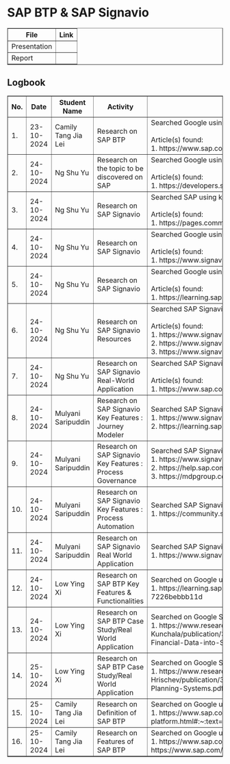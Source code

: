 # SAP BTP & SAP Signavio

<table border="1">
    <tr>
        <th>File</th>
        <th>Link</th>
    </tr>
  <tr>
        <td>Presentation</td>
        <td></td>
    </tr>
    <tr>
        <td>Report</td>
        <td></td>
    </tr>
</table>



<h2>Logbook</h2>
<table border="1">
    <tr>
        <th>No.</th>
        <th>Date</th>
        <th>Student Name</th>
        <th>Activity</th>
        <th>Details</th>
    </tr>
        <tr>
        <td>1.</td>
        <td>23-10-2024</td>
        <td>Camily Tang Jia Lei</td>
        <td>Research on SAP BTP</td>
        <td>Searched Google using keyword: 
        "SAP BTP"
        <br>
        <br>
        Article(s) found:
        <br>
        1. https://www.sap.com/sea/products/technology-platform.html
        </td>
    </tr>
    <tr>
        <td>2.</td>
        <td>24-10-2024</td>
        <td>Ng Shu Yu</td>
        <td>Research on the topic to be discovered on SAP</td>
        <td>Searched Google using keyword: 
        "SAP trials and downloads"
        <br>
        <br>
        Article(s) found:
        <br>
        1. https://developers.sap.com/trials-downloads.html
        </td>
    </tr>
    <tr>
        <td>3.</td>
        <td>24-10-2024</td>
        <td>Ng Shu Yu</td>
        <td>Research on SAP Signavio</td>
        <td>Searched SAP using keyword: 
        "SAP Signavio"
        <br>
        <br>
        Article(s) found:
        <br>
        1. https://pages.community.sap.com/topics/signavio
        </td>
    </tr>
    <tr>
        <td>4.</td>
        <td>24-10-2024</td>
        <td>Ng Shu Yu</td>
        <td>Research on SAP Signavio</td>
        <td>Searched Google using keyword: 
        "SAP Signavio"
        <br>
        <br>
        Article(s) found:
        <br>
        1. https://www.signavio.com/
        </td>
    </tr>
    <tr>
        <td>5.</td>
        <td>24-10-2024</td>
        <td>Ng Shu Yu</td>
        <td>Research on SAP Signavio</td>
        <td>Searched Google using keyword: 
        "What is SAP Signavio"
        <br>
        <br>
        Article(s) found:
        <br>
        1. https://learning.sap.com/products/signavio
        </td>
    </tr>
    <tr>
        <td>6.</td>
        <td>24-10-2024</td>
        <td>Ng Shu Yu</td>
        <td>Research on SAP Signavio Resources</td>
        <td>Searched SAP Signavio using keyword: 
        "Resources"
        <br>
        <br>
        Article(s) found:
        <br>
        1. https://www.signavio.com/resource-center/ <br>
        2. https://www.signavio.com/get-started-with-sap-signavio-solutions/ <br>
        3. https://www.signavio.com/video/featured-videos/ <br>
        </td>
    </tr>
    <tr>
        <td>7.</td>
        <td>24-10-2024</td>
        <td>Ng Shu Yu</td>
        <td>Research on SAP Signavio Real-World Application</td>
        <td>Searched SAP Signavio using keyword: 
        "Success stories"
        <br>
        <br>
        Article(s) found:
        <br>
        1. https://www.sap.com/sea/asset/dynamic/2024/04/90deb60e-b67e-0010-bca6-c68f7e60039b.html
        </td>
    </tr>
    <tr>
        <td>8.</td>
        <td>24-10-2024</td>
        <td>Mulyani Saripuddin</td> 
        <td>Research on SAP Signavio Key Features : Journey Modeler</td>
        <td>Searched SAP Signavio using keyword: 
        "SAP Signavio Journey Modeler"
         <br>
        1. https://www.signavio.com/products/journey-modeler/
        <br>
        2. https://learning.sap.com/learning-journeys/design-business-processes-with-sap-signavio-solutions/table-based-journey-modeling_ef52d24f-6f5c-4050-a7d0-9ff8a4eceafb
        </td>
    </tr>
    <tr>
        <td>9.</td>
        <td>24-10-2024</td>
        <td>Mulyani Saripuddin</td> 
        <td>Research on SAP Signavio Key Features : Process Governance</td>
        <td>Searched SAP Signavio using keyword: 
        "SAP Signavio Process Governance"
         <br>
        1. https://www.signavio.com/products/process-governance/
        <br>
        2. https://help.sap.com/doc/b7ce20596d9a47b198e52dd845964179/SHIP/en-US/sap-signavio-process-governance-user-guide-en.pdf
        <br>
        3. https://mdpgroup.com/en/blog/what-is-sap-signavio-process-governance/
        </td>
    </tr>
     <tr>
        <td>10.</td>
        <td>24-10-2024</td>
        <td>Mulyani Saripuddin</td> 
        <td>Research on SAP Signavio Key Features : Process Automation</td>
        <td>Searched SAP Signavio using keyword: 
        "SAP Signavio Process Automation"
         <br>
        1. https://community.sap.com/t5/technology-blogs-by-sap/enterprise-automation-with-sap-signavio-solutions/ba-p/13562416
        </td>
    </tr>
     <tr>
        <td>11.</td>
        <td>24-10-2024</td>
        <td>Mulyani Saripuddin</td> 
        <td>Research on SAP Signavio Real World Application</td>
        <td>Searched SAP Signavio using keyword: 
        "SAP Signavio Real World Application"
         <br>
        1. https://www.signavio.com/news/siemens-healthcare-chooses-rise-with-sap-for-digital-transformation/
        </td>
    </tr>
    <tr>
        <td>12.</td>
        <td>24-10-2024</td>
        <td>Low Ying Xi</td> 
        <td>Research on SAP BTP Key Features & Functionalities</td>
        <td>Searched on Google using keyword: 
        "SAP btp learning"
         <br>
        1. https://learning.sap.com/learning-journeys/discover-sap-business-technology-platform/illustrating-the-intelligent-sustainable-enterprise_df1d2992-a95a-487a-9a06-7226bebbb11d
        </td>
    </tr>
    <tr>
        <td>13.</td>
        <td>24-10-2024</td>
        <td>Low Ying Xi</td> 
        <td>Research on SAP BTP Case Study/Real World Application</td>
        <td>Searched on Google Scholar using keyword: 
        "SAP btp"
         <br>
        1. https://www.researchgate.net/profile/Madhava-Rao-Kunchala/publication/380856503_Transforming_Financial_Data_into_Strategic_Insights_using_SAP_Business_Technology_Platform_BTP/links/6651d6740b0d2845745939a3/Transforming-Financial-Data-into-Strategic-Insights-using-SAP-Business-Technology-Platform-BTP.pdf
        </td>
    </tr>
    <tr>
        <td>14.</td>
        <td>25-10-2024</td>
        <td>Low Ying Xi</td> 
        <td>Research on SAP BTP Case Study/Real World Application</td>
        <td>Searched on Google Scholar using keyword: 
        "SAP btp"
         <br>
        1. https://www.researchgate.net/profile/Radoslav-Hrischev/publication/369321353_Artificial_IntelligenceinEnterprise_Resource_Planning_Systems/links/64413c29b310610491665d9d/Artificial-IntelligenceinEnterprise-Resource-Planning-Systems.pdf?origin=journalDetail&_tp=eyJwYWdlIjoiam91cm5hbERldGFpbCJ9
        </td>
    </tr>
    <tr>
        <td>15.</td>
        <td>25-10-2024</td>
        <td>Camily Tang Jia Lei</td> 
        <td>Research on Definition of SAP BTP</td>
        <td>Searched on Google using keyword: 
        "What is SAP BTP?"
         <br>
        1. https://www.sap.com/sea/products/technology-platform/what-is-sap-business-technology-platform.html#:~:text=SAP%20Business%20Technology%20Platform%20is,capabilities%20in%20one%20unified%20environment.
        </td>
    </tr>
    <tr>
        <td>16.</td>
        <td>25-10-2024</td>
        <td>Camily Tang Jia Lei</td> 
        <td>Research on Features of SAP BTP</td>
        <td>Searched on Google using keyword: 
        "SAP BTP Features"
         <br>
        1. https://www.sap.com/sea/products/technology-platform/build.html
        2. https://www.sap.com/sea/products/technology-platform/analytics.html
        3. https://www.sap.com/sea/products/technology-platform/extended-planning-analysis.html
        4. https://www.sap.com/sea/products/technology-platform/integration-suite.html
        </td>
    </tr>
</table>
